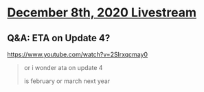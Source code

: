 # [December 8th, 2020 Livestream](../2020-12-08.md)
## Q&A: ETA on Update 4?
https://www.youtube.com/watch?v=2Slrxqcmay0
> or i wonder ata on update 4
> 
> is february or march next year
> 
